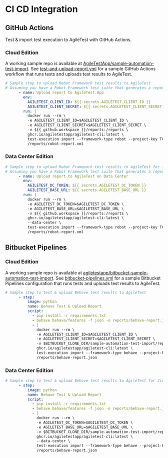 # CI CD Integration

## GitHub Actions

Test & import test execution to AgileTest with GitHub Actions.

### Cloud Edition

A working sample repo is available at [AgileTestApp/sample-automation-test-import](https://github.com/AgileTestApp/sample-automation-test-import). See [test-and-upload-report.yml](https://github.com/AgileTestApp/sample-automation-test-import/blob/main/.github/workflows/test-and-upload-report.yml) for a sample GitHub Actions workflow that runs tests and uploads test results to AgileTest.

```yaml
# Sample step to upload Robot Framework test results to AgileTest
# Assuming you have a Robot Framework test suite that generates a report file to `./reports/robot-report.xml`
      - name: Upload report to AgileTest.App
        env:
          AGILETEST_CLIENT_ID: ${{ secrets.AGILETEST_CLIENT_ID }}
          AGILETEST_CLIENT_SECRET: ${{ secrets.AGILETEST_CLIENT_SECRET }}
        run: |
          docker run --rm \
          -e AGILETEST_CLIENT_ID=$AGILETEST_CLIENT_ID \
          -e AGILETEST_CLIENT_SECRET=$AGILETEST_CLIENT_SECRET \
          -v ${{ github.workspace }}/reports:/reports \
          ghcr.io/agiletestapp/agiletest-cli:latest \
          test-execution import --framework-type robot --project-key TC \
          /reports/robot-report.xml
```

### Data Center Edition

```yaml
# Sample step to upload Robot Framework test results to AgileTest for Jira Data Center
# Assuming you have a Robot Framework test suite that generates a report file to `./reports/robot-report.xml`
      - name: Upload report to AgileTest on Data Center
        env:
          AGILETEST_DC_TOKEN: ${{ secrets.AGILETEST_DC_TOKEN }}
          AGILETEST_BASE_URL: ${{ secrets.AGILETEST_BASE_URL }}
        run: |
          docker run --rm \
          -e AGILETEST_DC_TOKEN=$AGILETEST_DC_TOKEN \
          -e AGILETEST_BASE_URL=$AGILETEST_BASE_URL \
          -v ${{ github.workspace }}/reports:/reports \
          ghcr.io/agiletestapp/agiletest-cli:latest \
          --data-center \
          test-execution import --framework-type robot --project-key TC \
          /reports/robot-report.xml
```

## Bitbucket Pipelines

### Cloud Edition

A working sample repo is available at [agiletestapp/bitbucket-sample-automation-test-import](https://bitbucket.org/agiletestapp/bitbucket-sample-automation-test-import/). See [bitbucket-pipelines.yml](https://bitbucket.org/agiletestapp/bitbucket-sample-automation-test-import/src/main/bitbucket-pipelines.yml) for a sample Bitbucket Pipelines configuration that runs tests and uploads test results to AgileTest.

```yaml
# Sample step to test & upload Behave test results to AgileTest
      - step:
          image: python
          name: Behave Test & Upload Report
          script:
            - pip install -r requirements.txt
            - behave behave/features -f json -o reports/behave-report.json
            - |
              docker run --rm \
              -e AGILETEST_CLIENT_ID=$AGILETEST_CLIENT_ID \
              -e AGILETEST_CLIENT_SECRET=$AGILETEST_CLIENT_SECRET \
              -v $BITBUCKET_CLONE_DIR/sample-automation-test-import/reports:/reports \
              ghcr.io/agiletestapp/agiletest-cli:latest \
              test-execution import --framework-type behave --project-key TC \
              /reports/behave-report.json
```

### Data Center Edition
```yaml
# Sample step to test & upload Behave test results to AgileTest for Jira Data Center
      - step:
          image: python
          name: Behave Test & Upload Report
          script:
            - pip install -r requirements.txt
            - behave behave/features -f json -o reports/behave-report.json
            - |
              docker run --rm \
              -e AGILETEST_DC_TOKEN=$AGILETEST_DC_TOKEN \
              -e AGILETEST_BASE_URL=$AGILETEST_BASE_URL \
              -v $BITBUCKET_CLONE_DIR/sample-automation-test-import/reports:/reports \
              ghcr.io/agiletestapp/agiletest-cli:latest \
              --data-center \
              test-execution import --framework-type behave --project-key TC \
              /reports/behave-report.json
```